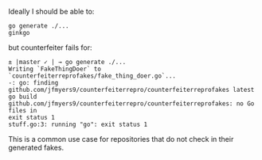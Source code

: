Ideally I should be able to:

```
go generate ./...
ginkgo
```

but counterfeiter fails for:

```
± |master ✓ | → go generate ./...
Writing `FakeThingDoer` to `counterfeiterreprofakes/fake_thing_doer.go`...
-: go: finding github.com/jfmyers9/counterfeiterrepro/counterfeiterreprofakes latest
go build github.com/jfmyers9/counterfeiterrepro/counterfeiterreprofakes: no Go files in
exit status 1
stuff.go:3: running "go": exit status 1
```

This is a common use case for repositories that do not check in their generated
fakes.
